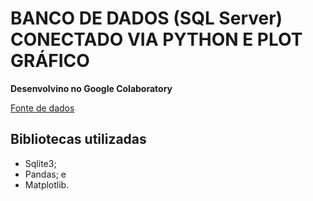 # BANCO DE DADOS (SQL Server) CONECTADO VIA PYTHON E PLOT GRÁFICO

**Desenvolvino no Google Colaboratory**

[Fonte de dados](https://www.sqlitetutorial.net/sqlite-sample-database/?authuser=0)

## Bibliotecas utilizadas
-  Sqlite3;
-  Pandas; e
-  Matplotlib.

